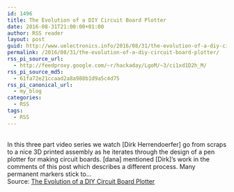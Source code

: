 ```yaml
---
id: 1496
title: The Evolution of a DIY Circuit Board Plotter
date: 2016-08-31T21:00:00+01:00
author: RSS reader
layout: post
guid: http://www.uelectronics.info/2016/08/31/the-evolution-of-a-diy-circuit-board-plotter/
permalink: /2016/08/31/the-evolution-of-a-diy-circuit-board-plotter/
rss_pi_source_url:
  - http://feedproxy.google.com/~r/hackaday/LgoM/~3/ci1xd1D2h_M/
rss_pi_source_md5:
  - 61fa72e21ccaad2a8a988b1d9a5c4d75
rss_pi_canonical_url:
  - my_blog
categories:
  - RSS
tags:
  - RSS
---
```

&#013;  
In this three part video series we watch [Dirk Herrendoerfer] go from scraps to a nice 3D printed assembly as he iterates through the design of a pen plotter for making circuit boards. [dana] mentioned [Dirk]’s work in the comments of this post which describes a different process. Many permanent markers stick to…&#013;  
Source: <a href="http://feedproxy.google.com/~r/hackaday/LgoM/~3/ci1xd1D2h_M/" target="_blank">The Evolution of a DIY Circuit Board Plotter</a>